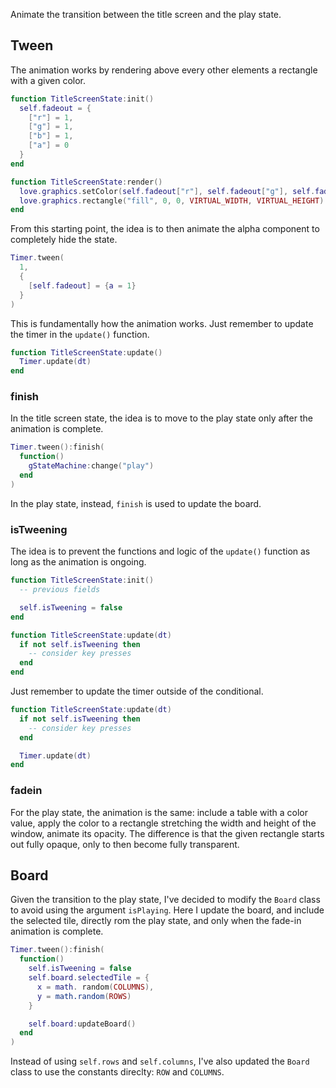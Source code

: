 Animate the transition between the title screen and the play state.

## Tween

The animation works by rendering above every other elements a rectangle with a given color.

```lua
function TitleScreenState:init()
  self.fadeout = {
    ["r"] = 1,
    ["g"] = 1,
    ["b"] = 1,
    ["a"] = 0
  }
end

function TitleScreenState:render()
  love.graphics.setColor(self.fadeout["r"], self.fadeout["g"], self.fadeout["b"], self.fadeout["a"])
  love.graphics.rectangle("fill", 0, 0, VIRTUAL_WIDTH, VIRTUAL_HEIGHT)
end
```

From this starting point, the idea is to then animate the alpha component to completely hide the state.

```lua
Timer.tween(
  1,
  {
    [self.fadeout] = {a = 1}
  }
)
```

This is fundamentally how the animation works. Just remember to update the timer in the `update()` function.

```lua
function TitleScreenState:update()
  Timer.update(dt)
end
```

### finish

In the title screen state, the idea is to move to the play state only after the animation is complete.

```lua
Timer.tween():finish(
  function()
    gStateMachine:change("play")
  end
)
```

In the play state, instead, `finish` is used to update the board.

### isTweening

The idea is to prevent the functions and logic of the `update()`
function as long as the animation is ongoing.

```lua
function TitleScreenState:init()
  -- previous fields

  self.isTweening = false
end

function TitleScreenState:update(dt)
  if not self.isTweening then
    -- consider key presses
  end
end
```

Just remember to update the timer outside of the conditional.

```lua
function TitleScreenState:update(dt)
  if not self.isTweening then
    -- consider key presses
  end

  Timer.update(dt)
end
```

### fadein

For the play state, the animation is the same: include a table with a color value, apply the color to a rectangle stretching the width and height of the window, animate its opacity. The difference is that the given rectangle starts out fully opaque, only to then become fully transparent.

## Board

Given the transition to the play state, I've decided to modify the `Board` class to avoid using the argument `isPlaying`. Here I update the board, and include the selected tile, directly rom the play state, and only when the fade-in animation is complete.

```lua
Timer.tween():finish(
  function()
    self.isTweening = false
    self.board.selectedTile = {
      x = math. random(COLUMNS),
      y = math.random(ROWS)
    }

    self.board:updateBoard()
  end
)
```

Instead of using `self.rows` and `self.columns`, I've also updated the `Board` class to use the constants direclty: `ROW` and `COLUMNS`.
